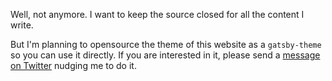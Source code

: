 Well, not anymore. I want to keep the source closed for all the content I write.

But I'm planning to opensource the theme of this website as a `gatsby-theme` so you can use it directly. If you are interested in it, please send a [message on Twitter](https://twitter.com/messages/532906019-532906019?recipient_id=532906019&text=Hey) nudging me to do it.
